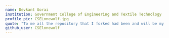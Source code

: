 ```yaml
---
name: Devkant Gorai 
institution: Government College of Engineering and Textile Technology
profile_pic: CSELonewolf.jpg
quote: "To me all the repository that I forked had been and will be my teacher for ever" 
github_user: CSElonewolf
---
```

